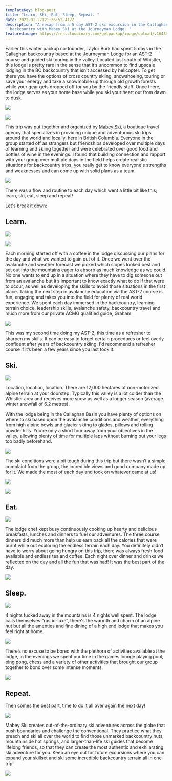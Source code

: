 ```yaml
---
templateKey: blog-post
title: "Learn, Ski, Eat, Sleep, Repeat. "
date: 2022-01-27T21:36:52.417Z
description: "A recap from a 5 day AST-2 ski excursion in the Callaghan Valley
  backcountry with Mabey Ski at the Journeyman Lodge. "
featuredimage: https://res.cloudinary.com/getpackup/image/upload/v1643319619/0F1A3417_aoez00.jpg
---
```

Earlier this winter packup co-founder, Taylor Burk had spent 5 days in the Callaghan backcountry based at the Journeyman Lodge for an AST-2 course and guided ski touring in the valley. Located just south of Whistler, this lodge is pretty rare in the sense that it’s uncommon to find upscale lodging in the BC backcountry that isn't accessed by helicopter. To get there you have the options of cross country skiing, snowshoeing, touring or save your energy and take a snowmobile up through old growth forests while your gear gets dropped off for you by the friendly staff. Once there, the lodge serves as your home base while you ski your heart out from dawn to dusk. 

![](https://res.cloudinary.com/getpackup/image/upload/v1643322503/0F1A2867-3_zsnr8v.jpg)

![](https://res.cloudinary.com/getpackup/image/upload/v1643323200/0F1A3179_soxlml.jpg)

This trip was put together and organized by [Mabey Ski](https://www.mabeyski.com/), a boutique travel agency that specializes in providing unique and adventurous ski trips around the world and locally, here in British Columbia. Everyone in the group started off as strangers but friendships developed over multiple days of learning and skiing together and were celebrated over good food and bottles of wine in the evenings. I found that building connection and rapport with your group over multiple days in the field helps create realistic situations for backcountry trips, you really get to know everyone's strengths and weaknesses and can come up with solid plans as a team. 

![](https://res.cloudinary.com/getpackup/image/upload/v1643319727/0F1A3997_s80qfh.jpg)

There was a flow and routine to each day which went a little bit like this; learn, ski, eat, sleep and repeat!

Let's break it down:

## **Learn.**

![](https://res.cloudinary.com/getpackup/image/upload/v1643322938/0F1A2473_aqokrt.jpg)

![](https://res.cloudinary.com/getpackup/image/upload/v1643320399/0F1A3104_anuwsz.jpg)

Each morning started off with a coffee in the lodge discussing our plans for the day and what we wanted to gain out of it. Once we went over the avalanche and weather forecast we picked which slopes looked best and set out into the mountains eager to absorb as much knowledge as we could. No one wants to end up in a situation where they have to dig someone out from an avalanche but it’s important to know exactly what to do if that were to occur, as well as developing the skills to avoid those situations in the first place. Taking the next step in avalanche education via the AST-2 course is fun, engaging and takes you into the field for plenty of real world experience. We spent each day immersed in the backcountry, learning terrain choice, leadership skills, avalanche safety, backcountry travel and much more from our private ACMG qualified guide, Graham. 

![](https://res.cloudinary.com/getpackup/image/upload/v1643320356/MabeyCallaghanBlog_agu3wk.jpg)

This was my second time doing my AST-2, this time as a refresher to sharpen my skills. It can be easy to forget certain procedures or feel overly confident after years of backcountry skiing. I'd recommend a refresher course if it’s been a few years since you last took it.

## **Ski.**

![](https://res.cloudinary.com/getpackup/image/upload/v1643320473/0F1A3400_f6f6hq.jpg)

Location, location, location. There are 12,000 hectares of non-motorized alpine terrain at your doorstep. Typically this valley is a lot colder than the Whistler area and receives more snow as well as a longer season (average winter snowfall of 6.2 metres). 

With the lodge being in the Callaghan Basin you have plenty of options on where to ski based upon the avalanche conditions and weather, everything from high alpine bowls and glacier skiing to glades, pillows and rolling powder hills. You’re only a short tour away from your objectives in the valley, allowing plenty of time for multiple laps without burning out your legs too badly beforehand.

![](https://res.cloudinary.com/getpackup/image/upload/v1643323637/0F1A3526_cs3kvs.jpg)

The ski conditions were a bit tough during this trip but there wasn’t a simple complaint from the group, the incredible views and good company made up for it. We made the most of each day and took on whatever came at us!

![](https://res.cloudinary.com/getpackup/image/upload/v1643320545/0F1A3117_imidhf.jpg)

![](https://res.cloudinary.com/getpackup/image/upload/v1643323506/0F1A3232-3_h4g9jj.jpg)

## **Eat.**

![](https://res.cloudinary.com/getpackup/image/upload/v1643320613/0F1A3970_fd8nmf.jpg)

The lodge chef kept busy continuously cooking up hearty and delicious breakfasts, lunches and dinners to fuel our adventures. The three course dinners did much more than help us earn back all the calories that were burnt while out exploring the endless terrain each day. You definitely didn’t have to worry about going hungry on this trip, there was always fresh food available and endless tea and coffee. Each night over dinner and drinks we reflected on the day and all the fun that was had! It was the best part of the day. 

![](https://res.cloudinary.com/getpackup/image/upload/v1643323752/0F1A2850_if0rc3.jpg)

## **Sleep.**

![](https://res.cloudinary.com/getpackup/image/upload/v1643320679/0F1A3689_f452l8.jpg)

4 nights tucked away in the mountains is 4 nights well spent. The lodge calls themselves “rustic-luxe”, there's the warmth and charm of an alpine hut but all the amenties and fine dining of a high end lodge that makes you feel right at home. 

![](https://res.cloudinary.com/getpackup/image/upload/v1643325044/Fitzpatrick_Christie_Winter20221-02178_i3ulju.jpg)

There’s no excuse to be bored with the plethora of activities available at the lodge, in the evenings we spent our time in the games lounge playing pool, ping pong, chess and a variety of other activities that brought our group together to bond over some intense moments. 

![](https://res.cloudinary.com/getpackup/image/upload/v1643320800/0F1A2786_oy5ze3.jpg)

## **Repeat.**

Then comes the best part, time to do it all over again the next day! 

![](https://res.cloudinary.com/getpackup/image/upload/v1643320916/0F1A3189_ag5nee.jpg)

Mabey Ski creates out-of-the-ordinary ski adventures across the globe that push boundaries and challenge the conventional. They practice what they preach and ski all over the world to find those unmarked backcountry huts, mountainside hot springs, and larger-than-life ski guides that become lifelong friends, so that they can create the most authentic and exhilarating ski adventure for you. Keep an eye out for future excursions where you can expand your skillset and ski some incredible backcountry terrain all in one trip! 

![](https://res.cloudinary.com/getpackup/image/upload/v1643323579/0F1A4271_kdiiaq.jpg)